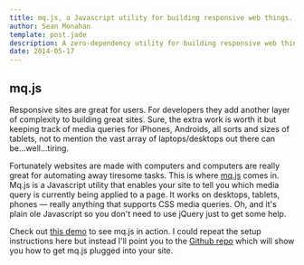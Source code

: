 ```yaml
---
title: mq.js, a Javascript utility for building responsive web things.
author: Sean Monahan
template: post.jade
description: A zero-dependency utility for building responsive web things.
date: 2014-05-17
---
```


## mq.js

Responsive sites are great for users. For developers they add another layer of complexity to building great sites. Sure, the extra work is worth it but keeping track of media queries for iPhones, Androids, all sorts and sizes of tablets, not to mention the vast array of laptops/desktops out there can be...well...tiring.

Fortunately websites are made with computers and computers are really great for automating away tiresome tasks. This is where [mq.js](https://github.com/NoobsArePeople2/mq.js) comes in. Mq.js is a Javascript utility that enables your site to tell you which media query is currently being applied to a page. It works on desktops, tablets, phones &mdash; really anything that supports CSS media queries. Oh, and it's plain ole Javascript so you don't need to use jQuery just to get some help.

Check out [this demo](/labs/mqjs/demo/) to see mq.js in action. I could repeat the setup instructions here but instead I'll point you to the <a href="https://github.com/NoobsArePeople2/mq.js" target="_blank">Github repo</a> which will show you how to get mq.js plugged into your site.
